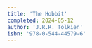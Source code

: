 ```yaml
---
title: 'The Hobbit'
completed: 2024-05-12
author: 'J.R.R. Tolkien'
isbn: '978-0-544-44579-6'
---
```

